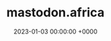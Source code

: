 ---
layout: server
title:  "mastodon.africa"
date:   2023-01-03 00:00:00 +0000
country: za
banner: mastodon.africa.png
users: 18
---